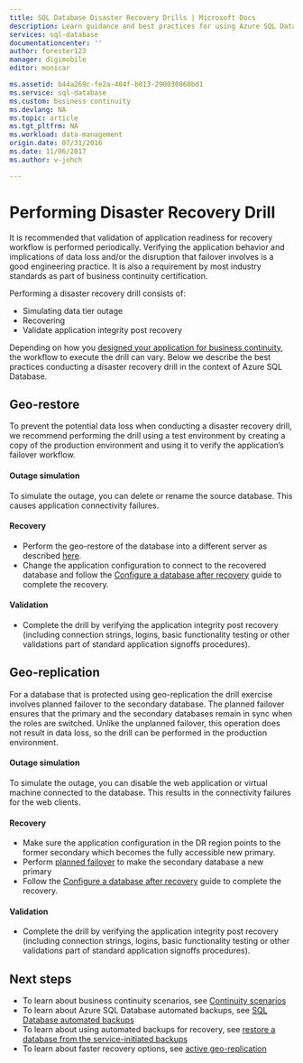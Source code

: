 ```yaml
---
title: SQL Database Disaster Recovery Drills | Microsoft Docs
description: Learn guidance and best practices for using Azure SQL Database to perform disaster recovery drills.
services: sql-database
documentationcenter: ''
author: forester123
manager: digimobile
editor: monicar

ms.assetid: b44a269c-fe2a-404f-b013-290030860bd1
ms.service: sql-database
ms.custom: business continuity
ms.devlang: NA
ms.topic: article
ms.tgt_pltfrm: NA
ms.workload: data-management
origin.date: 07/31/2016
ms.date: 11/06/2017
ms.author: v-johch

---
```

# Performing Disaster Recovery Drill
It is recommended that validation of application readiness for recovery workflow is performed periodically. Verifying the application behavior and implications of data loss and/or the disruption that failover involves is a good engineering practice. It is also a requirement by most industry standards as part of business continuity certification.

Performing a disaster recovery drill consists of:

* Simulating data tier outage
* Recovering
* Validate application integrity post recovery

Depending on how you [designed your application for business continuity](sql-database-business-continuity.md), the workflow to execute the drill can vary. Below we describe the best practices conducting a disaster recovery drill in the context of Azure SQL Database.

## Geo-restore
To prevent the potential data loss when conducting a disaster recovery drill, we recommend performing the drill using a test environment by creating a copy of the production environment and using it to verify the application’s failover workflow.

#### Outage simulation
To simulate the outage, you can delete or rename the source database. This causes application connectivity failures.

#### Recovery
* Perform the geo-restore of the database into a different server as described [here](sql-database-disaster-recovery.md).
* Change the application configuration to connect to the recovered database and follow the [Configure a database after recovery](sql-database-disaster-recovery.md) guide to complete the recovery.

#### Validation
* Complete the drill by verifying the application integrity post recovery (including connection strings, logins, basic functionality testing or other validations part of standard application signoffs procedures).

## Geo-replication
For a database that is protected using geo-replication the drill exercise involves planned failover to the secondary database. The planned failover ensures that the primary and the secondary databases remain in sync when the roles are switched. Unlike the unplanned failover, this operation does not result in data loss, so the drill can be performed in the production environment.

#### Outage simulation
To simulate the outage, you can disable the web application or virtual machine connected to the database. This results in the connectivity failures for the web clients.

#### Recovery
* Make sure the application configuration in the DR region points to the former secondary which becomes the fully accessible new primary.
* Perform [planned failover](scripts/sql-database-setup-geodr-and-failover-database-powershell.md) to make the secondary database a new primary
* Follow the [Configure a database after recovery](sql-database-disaster-recovery.md) guide to complete the recovery.

#### Validation
* Complete the drill by verifying the application integrity post recovery (including connection strings, logins, basic functionality testing or other validations part of standard application signoffs procedures).

## Next steps
* To learn about business continuity scenarios, see [Continuity scenarios](sql-database-business-continuity.md)
* To learn about Azure SQL Database automated backups, see [SQL Database automated backups](sql-database-automated-backups.md)
* To learn about using automated backups for recovery, see [restore a database from the service-initiated backups](sql-database-recovery-using-backups.md)
* To learn about faster recovery options, see [active geo-replication](sql-database-geo-replication-overview.md)  
<!--Update_Description:wording update-->